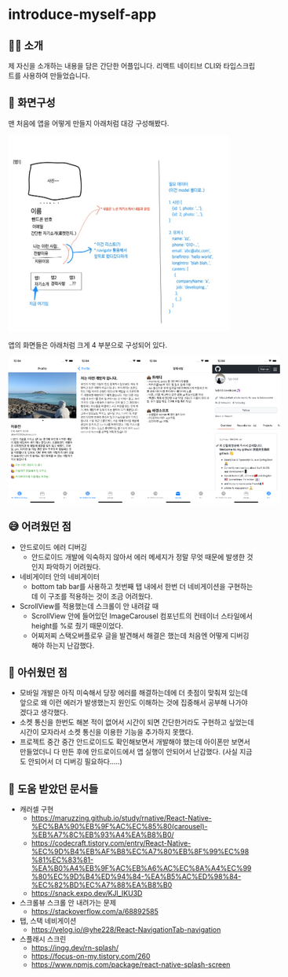 # introduce-myself-app

## 🙆‍♀️ 소개

제 자신을 소개하는 내용을 담은 간단한 어플입니다. 리액트 네이티브 CLI와 타입스크립트를 사용하여 만들었습니다.

## 📄 화면구성

맨 처음에 앱을 어떻게 만들지 아래처럼 대강 구성해봤다.

<img src="https://github.com/lyj-ooz/my-screenshots/blob/master/plan.jpg" width="450" height="400"/>

앱의 화면들은 아래처럼 크게 4 부분으로 구성되어 있다.

<div style='display: flex'>
<img src="https://github.com/lyj-ooz/my-screenshots/blob/master/1.png" width="150" height="300"/>
<img src="https://github.com/lyj-ooz/my-screenshots/blob/master/1-1.png" width="150" height="300"/>
<img src="https://github.com/lyj-ooz/my-screenshots/blob/master/2.png" width="150" height="300"/>
<img src="https://github.com/lyj-ooz/my-screenshots/blob/master/3.png" width="150" height="300"/>
</div>

## 😅 어려웠던 점

- 안드로이드 에러 디버깅
  - 안드로이드 개발에 익숙하지 않아서 에러 메세지가 정말 무엇 때문에 발생한 것인지 파악하기 어려웠다.
- 네비게이터 안의 네비게이터
  - bottom tab bar를 사용하고 첫번째 탭 내에서 한번 더 네비게이션을 구현하는데 이 구조를 적용하는 것이 조금 어려웠다.
- ScrollView를 적용했는데 스크롤이 안 내려갈 때
  - ScrollView 안에 들어있던 ImageCarousel 컴포넌트의 컨테이너 스타일에서 height를 %로 줬기 때문이었다.
  - 어찌저찌 스택오버플로우 글을 발견해서 해결은 했는데 처음엔 어떻게 디버깅 해야 하는지 난감했다.

## 🤔 아쉬웠던 점

- 모바일 개발은 아직 미숙해서 당장 에러를 해결하는데에 더 촛점이 맞춰져 있는데 앞으로 왜 이런 에러가 발생했는지 원인도 이해하는 것에 집중해서 공부해 나가야 겠다고 생각했다.
- 소켓 통신을 한번도 해본 적이 없어서 시간이 되면 간단한거라도 구현하고 싶었는데 시간이 모자라서 소켓 통신을 이용한 기능을 추가하지 못했다.
- 프로젝트 중간 중간 안드로이드도 확인해보면서 개발해야 했는데 아이폰만 보면서 만들었더니 다 만든 후에 안드로이드에서 앱 실행이 안되어서 난감했다. (사실 지금도 안되어서 더 디버깅 필요하다.....)

## 🤝 도움 받았던 문서들

- 캐러셀 구현
  - https://maruzzing.github.io/study/rnative/React-Native-%EC%BA%90%EB%9F%AC%EC%85%80(carousel)-%EB%A7%8C%EB%93%A4%EA%B8%B0/
  - https://codecraft.tistory.com/entry/React-Native-%EC%9D%B4%EB%AF%B8%EC%A7%80%EB%8F%99%EC%98%81%EC%83%81-%EA%B0%A4%EB%9F%AC%EB%A6%AC%EC%8A%A4%EC%99%80%EC%9D%B4%ED%94%84-%EA%B5%AC%ED%98%84-%EC%82%BD%EC%A7%88%EA%B8%B0
  - https://snack.expo.dev/KJl_IKU3D
- 스크롤뷰 스크롤 안 내려가는 문제
  - https://stackoverflow.com/a/68892585
- 탭, 스택 네비게이션
  - https://velog.io/@yhe228/React-NavigationTab-navigation
- 스플래시 스크린
  - https://ingg.dev/rn-splash/
  - https://focus-on-my.tistory.com/260
  - https://www.npmjs.com/package/react-native-splash-screen
